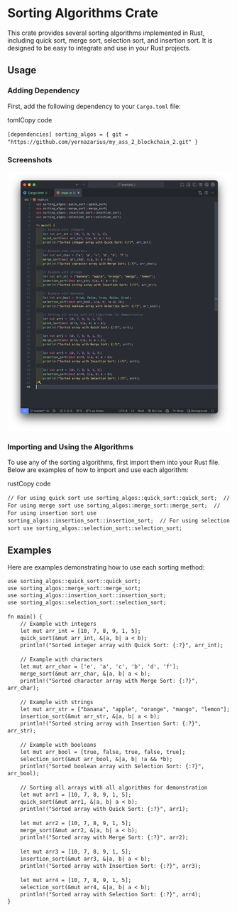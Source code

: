 Sorting Algorithms Crate
========================

This crate provides several sorting algorithms implemented in Rust, including quick sort, merge sort, selection sort, and insertion sort. It is designed to be easy to integrate and use in your Rust projects.

Usage
-----

### Adding Dependency

First, add the following dependency to your `Cargo.toml` file:

tomlCopy code

`[dependencies] sorting_algos = { git = "https://github.com/yernazarius/my_ass_2_blockchain_2.git" }`


### Screenshots

![image2](screenshot1.png)

### Importing and Using the Algorithms

To use any of the sorting algorithms, first import them into your Rust file. Below are examples of how to import and use each algorithm:

rustCopy code

`// For using quick sort use sorting_algos::quick_sort::quick_sort;  // For using merge sort use sorting_algos::merge_sort::merge_sort;  // For using insertion sort use sorting_algos::insertion_sort::insertion_sort;  // For using selection sort use sorting_algos::selection_sort::selection_sort;`

Examples
--------

Here are examples demonstrating how to use each sorting method: <br>
```
use sorting_algos::quick_sort::quick_sort;
use sorting_algos::merge_sort::merge_sort;
use sorting_algos::insertion_sort::insertion_sort;
use sorting_algos::selection_sort::selection_sort;

fn main() {
    // Example with integers
    let mut arr_int = [10, 7, 8, 9, 1, 5];
    quick_sort(&mut arr_int, &|a, b| a < b);
    println!("Sorted integer array with Quick Sort: {:?}", arr_int);

    // Example with characters
    let mut arr_char = ['e', 'a', 'c', 'b', 'd', 'f'];
    merge_sort(&mut arr_char, &|a, b| a < b);
    println!("Sorted character array with Merge Sort: {:?}", arr_char);

    // Example with strings
    let mut arr_str = ["banana", "apple", "orange", "mango", "lemon"];
    insertion_sort(&mut arr_str, &|a, b| a < b);
    println!("Sorted string array with Insertion Sort: {:?}", arr_str);

    // Example with booleans
    let mut arr_bool = [true, false, true, false, true];
    selection_sort(&mut arr_bool, &|a, b| !a && *b); 
    println!("Sorted boolean array with Selection Sort: {:?}", arr_bool);

    // Sorting all arrays with all algorithms for demonstration
    let mut arr1 = [10, 7, 8, 9, 1, 5];
    quick_sort(&mut arr1, &|a, b| a < b);
    println!("Sorted array with Quick Sort: {:?}", arr1);

    let mut arr2 = [10, 7, 8, 9, 1, 5];
    merge_sort(&mut arr2, &|a, b| a < b);
    println!("Sorted array with Merge Sort: {:?}", arr2);

    let mut arr3 = [10, 7, 8, 9, 1, 5];
    insertion_sort(&mut arr3, &|a, b| a < b);
    println!("Sorted array with Insertion Sort: {:?}", arr3);

    let mut arr4 = [10, 7, 8, 9, 1, 5];
    selection_sort(&mut arr4, &|a, b| a < b);
    println!("Sorted array with Selection Sort: {:?}", arr4);
}
```